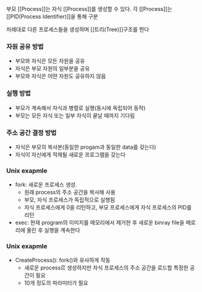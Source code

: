 
부모 [[Process]]는 자식 [[Process]]를 생성할 수 있다. 각 [[Process]]는 [[PID(Process Identifier)]]을 통해 구분

차례대로 다른 프로세스들을 생성하며 [[트리(Tree)]]구조를 띈다

### 자원 공유 방법
+ 부모와 자식은 모든 자원을 공유
+ 자식은 부모 자원의 일부분을 공유
+ 부모와 자식은 어떤 자원도 공유하지 않음

### 실행 방법
+ 부모가 계속해서 자식과 병렬로 실행(동시에 독립되어 동작)
+ 부모는 모든 자식 또는 일부 자식이 끝날 때까지 기다림

### 주소 공간 결정 방법
+ 자식은 부모의 복사본(동일한 progam과 동일한 data를 갖는다)
+ 자식이 자신에게 적재될 새로운 프로그램을 갖는다


### Unix exapmle
+ fork: 새로운 프로세스 생성. 
	+ 원래 process의 주소 공간을 복사해 사용
	+ 부모, 자식 프로세스가 독립적으로 실행됨
	+ 자식 프로세스에게 0을 리턴하고, 부모 프로세스에게 자식 프로세스의 PID를 리턴
+ exec: 현재 program의 이미지를 메모리에서 제거한 후 새로운 binray file을 메로리에 올린 후 실행을 계속한다

### Unix exapmle
+ CreateProcess(): fork()와 유사하게 작동
	+ 새로운 process르 생성하지만 자식 프로세스의 주소 공간을 로드할 특정한 공간이 필요
	+ 10개 정도의 파라미터가 필요